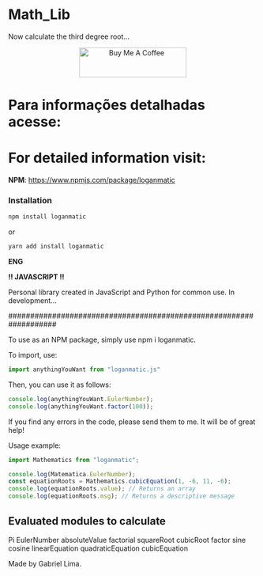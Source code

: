 # Math_Lib

Now calculate the third degree root...

<p align="center">
	<a href="https://www.buymeacoffee.com/gabriellogan" target="_blank">
		<img src="https://cdn.buymeacoffee.com/buttons/v2/default-yellow.png" alt="Buy Me A Coffee" style="height: 60px !important;width: 217px !important;" >
	</a>
</p>

# Para informações detalhadas acesse:
# For detailed information visit:

**NPM**: https://www.npmjs.com/package/loganmatic

### Installation

```bash
npm install loganmatic
```

or

```bash
yarn add install loganmatic
```

**ENG**

**!! JAVASCRIPT !!**

Personal library created in JavaScript and Python for common use. In development...

###################################################################

To use as an NPM package, simply use npm i loganmatic.

To import, use:

```js
import anythingYouWant from "loganmatic.js"
```

Then, you can use it as follows:

```js
console.log(anythingYouWant.EulerNumber);
console.log(anythingYouWant.factor(100));
```

If you find any errors in the code, please send them to me. It will be of great help!

Usage example:

```js
import Mathematics from "loganmatic";

console.log(Matematica.EulerNumber);
const equationRoots = Mathematics.cubicEquation(1, -6, 11, -6);
console.log(equationRoots.value); // Returns an array
console.log(equationRoots.msg); // Returns a descriptive message
```

## Evaluated modules to calculate

Pi
EulerNumber
absoluteValue
factorial
squareRoot
cubicRoot
factor
sine
cosine
linearEquation
quadraticEquation
cubicEquation

Made by Gabriel Lima.
